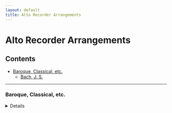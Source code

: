 ```yaml
---
layout: default
title: Alto Recorder Arrangements
---
```


# Alto Recorder Arrangements
## Contents

- [Baroque, Classical, etc.](#baroque-classical-etc)
  - [Bach, J. S.](#bach-j-s)


---

### Baroque, Classical, etc.
<details>
#### Bach, J. S.
- Arioso, J. S. Bach [pdf](/Recorder-alto/Baroque_Classical_etc/Arioso_JS_Bach_Alto_Recorder_arr_by_Sasani.pdf) . [mp3](/Recorder-alto/Baroque_Classical_etc/Arioso_JS_Bach_Alto_Recorder_arr_by_Sasani.mp3) <audio controls style="vertical-align: middle; height: 25px;">
  <source src="/Recorder-alto/Baroque_Classical_etc/Arioso_JS_Bach_Alto_Recorder_arr_by_Sasani.mp3" type="audio/mpeg"></audio> <audio controls preload="none" aria-label="Arioso, J. S. Bach — Alto Recorder (arrangement)">
  <source src="{{ '/Recorder-alto/Baroque_Classical_etc/Arioso_JS_Bach_Alto_Recorder_arr_by_Sasani.mp3' | relative_url }}" type="audio/mpeg">
  Your browser must not like music because it can’t play the mp3.
</details>